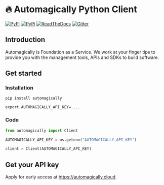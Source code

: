 # 🔥  Automagically  Python Client

[![PyPi](https://img.shields.io/pypi/v/automagically.svg)](https://pypi.python.org/pypi/automagically)
[![PyPi](https://img.shields.io/pypi/pyversions/automagically)](https://pypi.python.org/pypi/automagically)
[![ReadTheDocs](https://readthedocs.org/projects/automagically/badge/?version=latest)](https://automagically.readthedocs.io/en/latest/?version=latest)
[![Gitter](https://badges.gitter.im/binaryai/community.svg)](https://gitter.im/automagically-hq/community?utm_source=badge&utm_medium=badge&utm_campaign=pr-badge)

## Introduction

Automagically is Foundation as a Service. We work at your finger tips to provide you with the management tools, APIs and SDKs to build software.

## Get started

### Installation

```shell
pip install automagically

export AUTOMAGICALLY_API_KEY=....
```

### Code

```python
from automagically import Client

AUTOMAGICALLY_API_KEY = os.getenv("AUTOMAGICALLY_API_KEY")

client = Client(AUTOMAGICALLY_API_KEY)

```

## Get your API key

Apply for early access at <https://automagically.cloud>.
